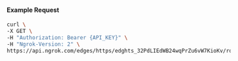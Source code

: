 <!-- Code generated for API Clients. DO NOT EDIT. -->

#### Example Request

```bash
curl \
-X GET \
-H "Authorization: Bearer {API_KEY}" \
-H "Ngrok-Version: 2" \
https://api.ngrok.com/edges/https/edghts_32PdLIEdWB24wqPrZu6vW7KioKv/routes/edghtsrt_32PdLJHuB8QY887U5v7kCbLtzp1/backend
```
